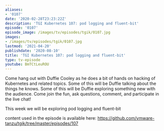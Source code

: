 ```yaml
---
aliases:
- '0107'
date: '2020-02-28T23:23:22Z'
description: 'TGI Kubernetes 107: pod logging and fluent-bit'
episode: '0107'
episode_image: /images/tv/episodes/tgik/0107.jpg
images:
- /images/tv/episodes/tgik/0107.jpg
lastmod: '2021-04-20'
publishdate: '2020-08-10'
title: 'TGI Kubernetes 107: pod logging and fluent-bit'
type: tv-episode
youtube: BmTCtLeuROU
---
```


Come hang out with Duffie Cooley as he does a bit of hands on hacking of Kubernetes and related topics. Some of this will be Duffie talking about the things he knows. Some of this will be Duffie exploring something new with the audience. Come join the fun, ask questions, comment, and participate in the live chat!

This week we will be exploring pod logging and fluent-bit

content used in the episode is available here: https://github.com/vmware-tanzu/tgik/tree/master/episodes/107